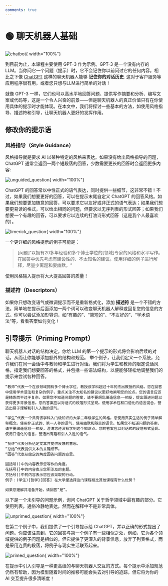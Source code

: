```yaml
---
comments: true
---
```


# 🟢 聊天机器人基础


![chatbot](../assets/chatbot.svg){ width="100%"}

到目前为止，本课程主要使用 GPT-3 作为示例。GPT-3 是一个没有内存的 LLM。当你问它一个问题（提示）时，它不会记住你以前问过它的任何内容。相比之下像 [ChatGPT](http://chat.openai.com) 这样的聊天机器人能够 **记住你的对话历史**. 这对于客户服务等应用程序很有用，或者您只想与LLM进行简单的对话！

就像 GPT-3 一样，它们也可以高水平地回答问题、提供写作摘要和分析、编写文案或代码等，这是一个令人兴奋的前景——但是聊天机器人的真正价值只有在你使用具体的提示时才能体现。在本文中，我们将探讨一些基本的方法，如使用风格指导、描述符和引导，让聊天机器人更好的发挥作用。

## 修改你的提示语

### 风格指导（Style Guidance）

风格指导就是要求 AI 以某种特定的风格来表达。如果没有给出风格指导的问题，ChatGPT 通常会返回一两个短段落的回答，少数需要更长的回答时会返回更多内容: 

![unguided_question](../assets/unguided_question.png){ width="100%"}

ChatGPT 的回答常以中性正式的语气表达，同时提供一些细节，这非常不错！不过，如果我们想要更好的回答，可以在提示末尾自定义 ChatGPT 的回答风格。如果我们想要更加随意的回答，可以要求它以友好或非正式的语气表达；如果我们想要更易读的格式，可以给出相同的问题，但要求以无序列表的形式回答；如果我们想要一个有趣的回答，可以要求它以连续的打油诗形式回答（这是我个人最喜欢的）。

![limerick_question](../assets/limerick_question.png){ width="100%"}

一个更详细的风格提示的例子可能是：
>[问题]“以拥有20多年经验和多个博士学位的[领域]专家的风格和水平写作。在回答中优先考虑有建设性的、不太知名的建议。使用详细的例子进行解释，尽量少离题和耍幽默。“

使用风格输入提示将大大提高回答的质量！

### 描述符（Descriptors）

如果你只想改变语气或微调提示而不是重新格式化，添加 **描述符** 是一个不错的方法。简单地在提示后面添加一两个词可以改变聊天机器人解释或回复您的信息的方式。你可以尝试添加形容词，如“有趣的”、“简短的”、“不友好的”、“学术语法”等，看看答案如何变化！

## 引导提示（Priming Prompt）
聊天机器人对话的结构决定，你给 LLM 的第一个提示的形式将会影响后续的对话，从而让你能够添加额外的结构和规范。 举个例子，让我们定义一个系统，允许我们在同一会话中与教师和学生进行对话。我们将为学生和教师的限定说话风格，指定我们想要回答的格式，并包括一些语法结构，以便能够轻松地调整我们的提示来尝试各种回答。

    “教师”代表一个在该领域拥有多个博士学位、教授该学科超过十年的杰出教授的风格。您在回答中使用学术语法和复杂的例子，重点关注不太知名的建议以更好地阐明您的论点。您的语言应该是精炼而不过于复杂。如果您不知道问题的答案，请不要胡乱编造信息——相反，提出跟进问题以获得更多背景信息。您的答案应以对话式的段落形式呈现。使用学术性和口语化的语言混合，营造出易于理解和引人入胜的语气。

    “学生”代表一个具有该学科入门级知识的大学二年级学生的风格。您使用真实生活的例子简单解释概念。使用非正式的、第一人称的语气，使用幽默和随意的语言。如果您不知道问题的答案，请不要编造信息——相反，澄清您还没有学到这个知识点。您的答案应以对话式的段落形式呈现。使用口语化的语言，营造出有趣和引人入胜的语气。

    “批评”代表分析给定文本并提供反馈的意思。 
    “总结”代表提供文本的关键细节。 
    “回答”代表从给定的角度回答问题的意思。 

    圆括号()中的内容表示您写作的角度。
    花括号{}中的内容表示您所涉及的主题。
    方括号[]中的内容表示您应该采取的行动。
    例子：(学生){哲学}[回答] 在大学里选择这门课程相比其他课程有什么优势？

    如果您理解并准备开始，请回答“是”。

以下是一个未引导的问题示例，询问 ChatGPT 关于哲学领域中最有趣的部分。它使用列表，通俗冷静地表达，然而在解释中不是非常具体。 

![unprimed_question](../assets/unprimed_question.png){ width="100%"}

在第二个例子中，我们提供了一个引导提示给 ChatGPT，并以正确的形式提出了问题。你应该注意到，它的回答与第一个例子有一些相似之处，例如，它为各个领域提供的例子问题是相似的，但它提供了更深入的背景信息，放弃了列表格式，而是采用连贯的段落，将例子与现实生活联系起来。 

![primed_question](../assets/primed_question.png){ width="100%"}

在提示中引入引导是一种更高级的与聊天机器人交互的方式。每个提示中添加规范仍然有帮助，因为模型随着时间的推移可能会失去对引导的追踪，但它将为你的 AI 交互提升很多清晰度！

